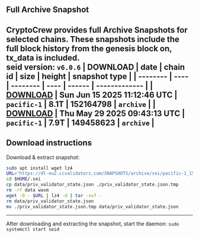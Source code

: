 ## Full Archive Snapshot
CryptoCrew provides full Archive Snapshots for selected chains. These snapshots include the full block history from the genesis block on, tx_data is included.  
seid version: `v6.0.6`
| DOWNLOAD | date | chain id | size | height | snapshot type |
| -------- | ---- | -------- | ---- | ------ | ------------- |
| **[DOWNLOAD](https://dl-eu2.ccvalidators.com/SNAPSHOTS/archive/sei/pacific-1_152164798.tar.lz4)** | Sun Jun 15 2025 11:12:46 UTC | `pacific-1` | 8.1T | 152164798 | `archive` |
| **[DOWNLOAD](https://dl-eu2.ccvalidators.com/SNAPSHOTS/archive/sei/pacific-1_149458623.tar.lz4)** | Thu May 29 2025 09:43:13 UTC | `pacific-1` | 7.9T | 149458623 | `archive` |
---

## Download instructions
Download & extract snapshot:
```sh
sudo apt install wget lz4
URL="https://dl-eu2.ccvalidators.com/SNAPSHOTS/archive/sei/pacific-1_152164798.tar.lz4"
cd $HOME/.sei
cp data/priv_validator_state.json ./priv_validator_state.json.tmp
rm -rf data wasm
wget -O - $URL | lz4 -d | tar -xvf -
rm data/priv_validator_state.json
mv ./priv_validator_state.json.tmp data/priv_validator_state.json
```

---

After downloading and extracting the snapshot, start the daemon: `sudo systemctl start seid`

